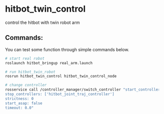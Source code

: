 # hitbot_twin_control
control the hitbot with twin robot arm
## Commands:
 You can test some function through simple commands below.

```bash
# start real robot
roslaunch hitbot_bringup real_arm.launch 

```

```bash
# run hitbot_twin_robot
rosrun hitbot_twin_control hitbot_twin_control_node
```

```bash
# change controller
rosservice call /controller_manager/switch_controller "start_controllers: ['hitbot_joint_group_position_controller']
stop_controllers: ['hitbot_joint_traj_controller']
strictness: 0
start_asap: false
timeout: 0.0"
```
